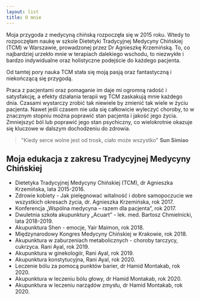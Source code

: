 ```yaml
---
layout: list
title: O mnie
---
```


<!--author-->
Moja przygoda z medycyną chińską rozpoczęła się w 2015 roku. Wtedy to rozpoczęłam naukę w szkole Dietetyki Tradycyjnej Medycyny Chińskiej (TCM) w Warszawie, prowadzonej przez Dr Agnieszkę Krzemińską. To, co najbardziej urzekło mnie w terapiach dalekiego wschodu, to niezwykłe i bardzo indywidualne oraz holistyczne podejście do każdego pacjenta. 

Od tamtej pory nauka TCM stała się moją pasją oraz fantastyczną i niekończącą się przygodą. 

Praca z pacjentami oraz pomaganie im daje mi ogromną radość i satysfakcję, a efekty działania terapii wg TCM zaskakują mnie każdego dnia. Czasami wystarczy zrobić tak niewiele by zmienić tak wiele w życiu pacjenta. Nawet jeśli czasem nie uda się całkowicie wyleczyć choroby, to w znacznym stopniu można poprawić stan pacjenta i jakość jego życia. Zmniejszyć ból lub poprawić jego stan psychiczny, co wielokrotnie okazuje się kluczowe w dalszym dochodzeniu do zdrowia.

> "Kiedy serce wolne jest od trosk, ciało może wszystko" **Sun Simiao**


## Moja edukacja z zakresu Tradycyjnej Medycyny Chińskiej

- Dietetyka Tradycyjnej Medycyny Chińskiej (TCM), dr Agnieszka Krzemińska, lata 2015-2016.
- Zdrowie kobiety - Jak pielęgnować witalność i dobre samopoczucie we wszystkich okresach życia, dr. Agnieszka Krzemińska, rok 2017.
- Konferencja „Wspólna medycyna – razem dla pacjenta”, rok 2017.
- Dwuletnia szkoła akupunktury „Acuart” - lek. med. Bartosz Chmielnicki, lata 2018-2019.
- Akupunktura Shen - emocje, Yair Maimon, rok 2018.
- Międzynarodowy Kongres Medycyny Chińskiej w Krakowie, rok 2018.
- Akupunktura w zaburzeniach metabolicznych - choroby tarczycy, cukrzyca. Rani Ayal, rok 2019.
- Akupunktura w ginekologiir, Rani Ayal, rok 2019.
- Akupunktura konstytucyjna, Rani Ayal, rok 2020.
- Leczenie bólu za pomocą punktów barier, dr Hamid Montakab, rok 2020.
- Akupunktura w leczeniu bólu głowy, dr Hamid Montakab, rok 2020.
- Akupunktura w leczeniu narządów zmysłu, dr Hamid Montakab, rok 2020.
